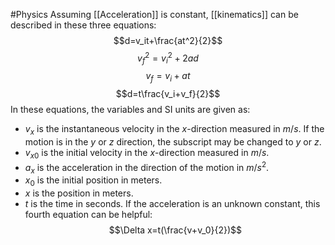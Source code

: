 #Physics 
Assuming [[Acceleration]] is constant, [[kinematics]] can be described in these three equations:
$$d=v_it+\frac{at^2}{2}$$
$$v_f^2=v_i^2+2ad$$
$$v_f=v_i+at$$
$$d=t\frac{v_i+v_f}{2}$$
In these equations, the variables and SI units are given as:
- $v_x$ is the instantaneous velocity in the $x$-direction measured in $m/s$. If the motion is in the $y$ or $z$ direction, the subscript may be changed to $y$ or $z$.
- $v_{x0}$ is the initial velocity in the $x$-direction measured in $m/s$.
- $a_x$ is the acceleration in the direction of the motion in $m/s^2$.
- $x_0$ is the initial position in meters.
- $x$ is the position in meters.
- $t$ is the time in seconds.
If the acceleration is an unknown constant, this fourth equation can be helpful:
$$\Delta x=t(\frac{v+v_0}{2})$$